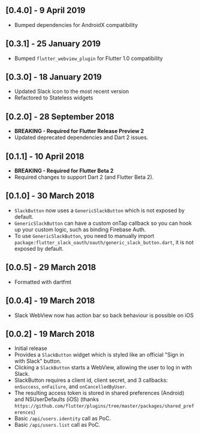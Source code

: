 ## [0.4.0] - 9 April 2019
* Bumped dependencies for AndroidX compatibility

## [0.3.1] - 25 January 2019
* Bumped `flutter_webview_plugin` for Flutter 1.0 compatibility

## [0.3.0] - 18 January 2019
* Updated Slack icon to the most recent version
* Refactored to Stateless widgets

## [0.2.0] - 28 September 2018
* **BREAKING - Required for Flutter Release Preview 2**
* Updated deprecated dependencies and Dart 2 issues.

## [0.1.1] - 10 April 2018
* **BREAKING - Required for Flutter Beta 2**
* Required changes to support Dart 2 (and Flutter Beta 2).

## [0.1.0] - 30 March 2018
* `SlackButton` now uses a `GenericSlackButton` which is not exposed by default.
* `GenericSlackButton` can have a custom onTap callback so you can hook up your custom logic, such as binding Firebase Auth.
* To use `GenericSlackButton`, you need to manually import `package:flutter_slack_oauth/oauth/generic_slack_button.dart`, it is not exposed by default.

## [0.0.5] - 29 March 2018
* Formatted with dartfmt

## [0.0.4] - 19 March 2018
* Slack WebView now has action bar so back behaviour is possible on iOS

## [0.0.2] - 19 March 2018
* Initial release
* Provides a `SlackButton` widget which is styled like an official "Sign in with Slack" button.
* Clicking a `SlackButton` starts a WebView, allowing the user to log in with Slack.
* SlackButton requires a client id, client secret, and 3 callbacks: `onSuccess`, `onFailure`, and `onCancelledByUser`.
* The resulting access token is stored in shared preferences (Android) and NSUserDefaults (iOS) (thanks `https://github.com/flutter/plugins/tree/master/packages/shared_preferences`) 
* Basic `/api/users.identity` call as PoC.
* Basic `/api/users.list` call as PoC.
